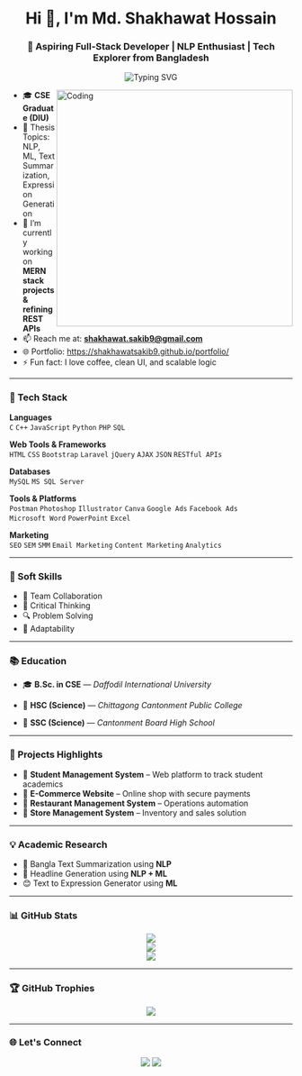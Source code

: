<h1 align="center">Hi 👋, I'm Md. Shakhawat Hossain</h1>
<h3 align="center">🚀 Aspiring Full-Stack Developer | NLP Enthusiast | Tech Explorer from Bangladesh</h3>

<p align="center">
  <img src="https://readme-typing-svg.demolab.com?font=Fira+Code&size=22&pause=1000&center=true&vCenter=true&width=435&lines=CS+Graduate+%7C+Laravel+%7C+React+%7C+Python+%7C+ML+%7C+Problem+Solver" alt="Typing SVG" />
</p>

<img align="right" alt="Coding" width="420" src="https://user-images.githubusercontent.com/55389276/140866485-8fb1c876-9a8f-4d6a-98dc-08c4981eaf70.gif">

- 🎓 **CSE Graduate (DIU)**
- 🧠 Thesis Topics: NLP, ML, Text Summarization, Expression Generation
- 🔭 I’m currently working on **MERN stack projects & refining REST APIs**
- 📫 Reach me at: **shakhawat.sakib9@gmail.com**
- 🌐 Portfolio: https://shakhawatsakib9.github.io/portfolio/
- ⚡ Fun fact: I love coffee, clean UI, and scalable logic

---

### 🚀 Tech Stack

**Languages**  
`C` `C++` `JavaScript` `Python` `PHP` `SQL`  

**Web Tools & Frameworks**  
`HTML` `CSS` `Bootstrap` `Laravel` `jQuery` `AJAX` `JSON` `RESTful APIs`

**Databases**  
`MySQL` `MS SQL Server`

**Tools & Platforms**  
`Postman` `Photoshop` `Illustrator` `Canva` `Google Ads` `Facebook Ads`  
`Microsoft Word` `PowerPoint` `Excel`

**Marketing**  
`SEO` `SEM` `SMM` `Email Marketing` `Content Marketing` `Analytics`

---

### 🌱 Soft Skills
- 🤝 Team Collaboration
- 🧩 Critical Thinking
- 🔍 Problem Solving
- 🔄 Adaptability

---

### 📚 Education

- 🎓 **B.Sc. in CSE** — *Daffodil International University*  

- 🧪 **HSC (Science)** — *Chittagong Cantonment Public College*  

- 🧬 **SSC (Science)** — *Cantonment Board High School*  

---

### 📌 Projects Highlights

- 🔹 **Student Management System** – Web platform to track student academics  
- 🔹 **E-Commerce Website** – Online shop with secure payments  
- 🔹 **Restaurant Management System** – Operations automation  
- 🔹 **Store Management System** – Inventory and sales solution  

---

### 💡 Academic Research

- 🧠 Bangla Text Summarization using **NLP**
- 📰 Headline Generation using **NLP + ML**
- 😊 Text to Expression Generator using **ML**

---

### 📊 GitHub Stats

<p align="center">
  <img src="https://github-readme-stats.vercel.app/api?username=shakhawatsakib9&show_icons=true&theme=tokyonight" />
  <br>
  <img src="https://github-readme-streak-stats.herokuapp.com/?user=shakhawatsakib9&theme=tokyonight" />
  <br>
  <img src="https://github-readme-stats.vercel.app/api/top-langs/?username=shakhawatsakib9&layout=compact&theme=tokyonight" />
</p>

---

### 🏆 GitHub Trophies

<p align="center">
  <img src="https://github-profile-trophy.vercel.app/?username=shakhawatsakib9&theme=darkhub&no-frame=true&column=4&margin-w=15&margin-h=15" />
</p>

---

### 🌐 Let's Connect

<p align="center">
  <a href="mailto:shakhawat.sakib9@gmail.com"><img src="https://img.shields.io/badge/Gmail-D14836?style=for-the-badge&logo=gmail&logoColor=white" /></a>
  <a href="https://www.linkedin.com/in/shakhawatsakib9"><img src="https://img.shields.io/badge/LinkedIn-blue?style=for-the-badge&logo=linkedin&logoColor=white" /></a>
  <!-- Add more if you have -->
</p>
